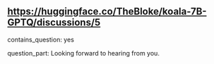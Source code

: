 ## https://huggingface.co/TheBloke/koala-7B-GPTQ/discussions/5

contains_question: yes

question_part: Looking forward to hearing from you.